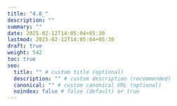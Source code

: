 ```yaml
---
title: "4.8_"
description: ""
summary: ""
date: 2025-02-12T14:05:04+05:30
lastmod: 2025-02-12T14:05:04+05:30
draft: true
weight: 542
toc: true
seo:
  title: "" # custom title (optional)
  description: "" # custom description (recommended)
  canonical: "" # custom canonical URL (optional)
  noindex: false # false (default) or true
---
```

